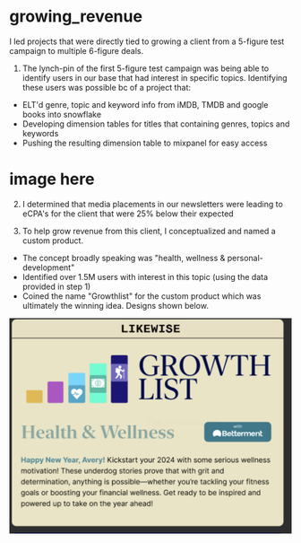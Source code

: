 # growing_revenue

I led projects that were directly tied to growing a client from a 5-figure test campaign to multiple 6-figure deals.

1) The lynch-pin of the first 5-figure test campaign was being able to identify users in our base that had interest in specific topics. Identifying these users was possible bc of a project that:
- ELT'd genre, topic and keyword info from iMDB, TMDB and google books into snowflake
- Developing dimension tables for titles that containing genres, topics and keywords
- Pushing the resulting dimension table to mixpanel for easy access

#  image here


2) I determined that media placements in our newsletters were leading to eCPA's for the client that were 25% below their expected

3) To help grow revenue from this client, I conceptualized and named a custom product.
- The concept broadly speaking was "health, wellness & personal-development"
- Identified over 1.5M users with interest in this topic (using the data provided in step 1)
- Coined the name "Growthlist" for the custom product which was ultimately the winning idea. Designs shown below.

![My Image](growthlist.png)

